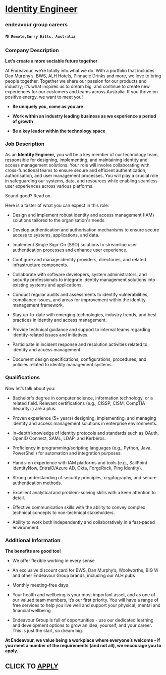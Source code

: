 # [Identity Engineer](https://www.remotewlb.com/apply/identity-engineer-104749)  
### endeavour group careers  
#### `🌎 Remote,Surry Hills, Australia`  

### **Company Description**

 **Let’s create a more sociable future together**

At Endeavour, we’re totally into what we do. With a portfolio that includes Dan Murphy’s, BWS, ALH Hotels, Pinnacle Drinks and more, we love to bring people together. Together we share our passion for our products and industry; it’s what inspires us to dream big, and continue to create new experiences for our customers and teams across Australia. If you thrive on positive energy, we want to meet you!

  *  **Be uniquely you, come as you are**

  *  **Work within an industry leading business as we experience a period of growth**

  *  **Be a key leader within the technology space**

###  **Job Description**

As an **Identity Engineer,** you will be a key member of our technology team, responsible for designing, implementing, and maintaining identity and access management solutions. Your role will involve collaborating with cross-functional teams to ensure secure and efficient authentication, authorisation, and user management processes. You will play a crucial role in safeguarding our systems, data, and resources while enabling seamless user experiences across various platforms.

Sound good? Read on.

Here is a taster of what you can expect in this role:

  * Design and implement robust identity and access management (IAM) solutions tailored to the organisation's needs.

  * Develop authentication and authorisation mechanisms to ensure secure access to systems, applications, and data.

  * Implement Single Sign-On (SSO) solutions to streamline user authentication processes and enhance user experience.

  * Configure and manage identity providers, directories, and related infrastructure components.

  * Collaborate with software developers, system administrators, and security professionals to integrate identity management solutions into existing systems and applications.

  * Conduct regular audits and assessments to identify vulnerabilities, compliance issues, and areas for improvement within the identity management framework.

  * Stay up-to-date with emerging technologies, industry trends, and best practices in identity and access management.

  * Provide technical guidance and support to internal teams regarding identity-related issues and initiatives.

  * Participate in incident response and resolution activities related to identity and access management.

  * Document design specifications, configurations, procedures, and policies related to identity management systems.

###  **Qualifications**

Now let’s talk about you:

  * Bachelor's degree in computer science, information technology, or a related field. Relevant certifications (e.g., CISSP, CISM, CompTIA Security+) are a plus.

  * Proven experience (5+ years) designing, implementing, and managing identity and access management solutions in enterprise environments.

  * In-depth knowledge of identity protocols and standards such as OAuth, OpenID Connect, SAML, LDAP, and Kerberos.

  * Proficiency in programming/scripting languages (e.g., Python, Java, PowerShell) for automation and integration purposes.

  * Hands-on experience with IAM platforms and tools (e.g., SailPoint IdentityNow, EntraID/Azure AD, Okta, ForgeRock, Ping Identity).

  * Strong understanding of security principles, cryptography, and secure authentication methods.

  * Excellent analytical and problem-solving skills with a keen attention to detail.

  * Effective communication skills with the ability to convey complex technical concepts to non-technical stakeholders.

  * Ability to work both independently and collaboratively in a fast-paced environment.

###  **Additional Information**

 **The benefits are good too!**

  * We offer flexible working in every sense

  * An exclusive discount card for BWS, Dan Murphy’s, Woolworths, BIG W and other Endeavour Group brands, including our ALH pubs

  * Monthly meeting-free days 

  * Your health and wellbeing is your most important asset, and as one of our valued team members, it’s our first priority. You will have a range of free services to help you live well and support your physical, mental and financial wellbeing

  * Endeavour Group is full of opportunities - use our dedicated learning and development options to grow an idea, yourself, and your career. This is just the start, so dream big.

 **At Endeavour, we value being a workplace where everyone’s welcome - if you meet a number of the requirements (and not all), we encourage you to apply.**

  
## CLICK TO [APPLY](https://www.remotewlb.com/apply/identity-engineer-104749)

